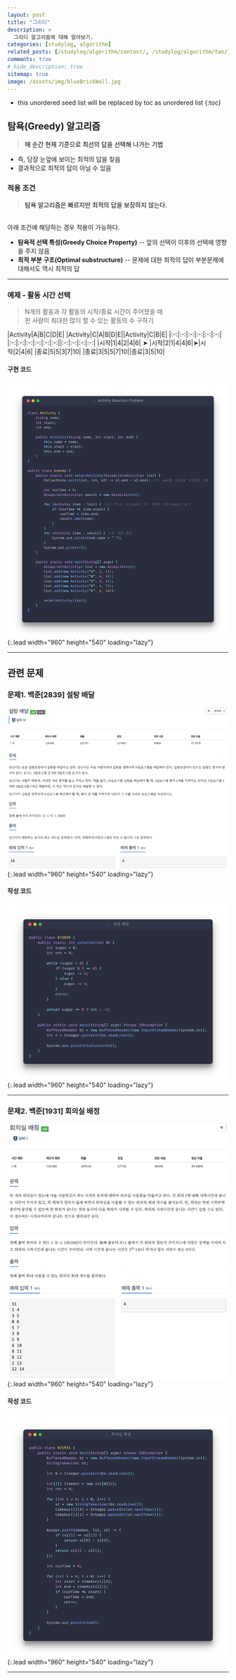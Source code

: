```yaml
---
layout: post
title: "그리디"
description: >
  그리디 알고리즘에 대해 알아보기.
categories: [studylog, algorithm]
related_posts: [/studylog/algorithm/content/, /studylog/algorithm/two/]
comments: true
# hide_description: true
sitemap: true
image: /assets/img/blueBrickWall.jpg
---
```


* this unordered seed list will be replaced by toc as unordered list 
{:toc}

## 탐욕(Greedy) 알고리즘
> <font color="black">매 순간 현재 기준으로 최선의 답을 선택해 나가는 기법</font>

- 즉, 당장 눈앞에 보이는 최적의 답을 찾음
- 결과적으로 최적의 답이 아닐 수 있음

### 적용 조건 
> <font color="black">탐욕 알고리즘은 빠르지만 최적의 답을 보장하지 않는다.</font>

<br>아래 조건에 해당하는 경우 적용이 가능하다.

- **탐욕적 선택 특성(Greedy Choice Property)**
-- 앞의 선택이 이후의 선택에 영향을 주지 않음
- **최적 부분 구조(Optimal substructure)**
-- 문제에 대한 최적의 답이 부분문제에 대해서도 역시 최적의 답
<hr>

### 예제 - 활동 시간 선택
> N개의 활동과 각 활동의 시작/종료 시간이 주어졌을 때<br>한 사람이 최대한 많이 할 수 있는 활동의 수 구하기

|Activity|A|B|C|D|E| |Activity|C|A|B|D|E||Activity|C|B|E|
|:-:|:-:|:-:|:-:|:-:|:-:| |:-:|:-:|:-:|:-:|:-:|:-:||:-:|:-:|:-:|:-:|
|시작|1|4|2|4|6| ➤ |시작|2|1|4|4|6|➤|시작|2|4|6|
|종료|5|5|3|7|10| |종료|3|5|5|7|10||종료|3|5|10|

#### 구현 코드
![image](/assets/study/algorithm/greedy/greedyEx.png){:.lead width="960" height="540" loading="lazy"}
<hr>

## 관련 문제
### 문제1. 백준[2839] 설탕 배달
![image](/assets/study/algorithm/greedy/bj2839a.png){:.lead width="960" height="540" loading="lazy"}

#### 작성 코드
![image](/assets/study/algorithm/greedy/bj2839b.png){:.lead width="960" height="540" loading="lazy"}
<hr>

### 문제2. 백준[1931] 회의실 배정
![image](/assets/study/algorithm/greedy/bj1931a.png){:.lead width="960" height="540" loading="lazy"}

#### 작성 코드
![image](/assets/study/algorithm/greedy/bj1931b.png){:.lead width="960" height="540" loading="lazy"}
<hr>
